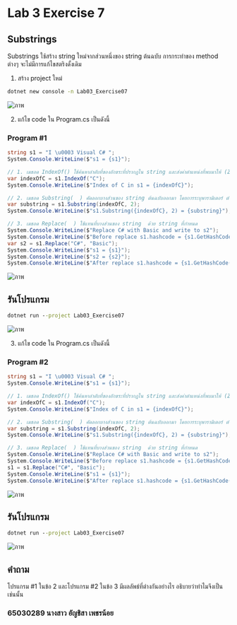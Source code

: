 # Lab 3 Exercise 7

## Substrings

Substrings ใช้สร้าง string ใหม่จากส่วนหนึ่งของ string  ต้นฉบับ 
การกระทำของ method ต่างๆ จะไม่มีการแก้ไขสตริงดั้งเดิม 

1. สร้าง project ใหม่

```cmd
dotnet new console -n Lab03_Exercise07
```
![ภาพ](https://github.com/AnchisaPhetnoi/03376836-OOP-2566-Lab-03/assets/144197034/4c5f655f-114a-4ba5-a2a9-a93966dc3cf3)

2. แก้ไข code ใน Program.cs เป็นดังนี้

### Program #1

```cs
string s1 = "I \u0003 Visual C# ";
System.Console.WriteLine($"s1 = {s1}");

// 1. เมธอด IndexOf() ใช้ค้นหาลำดับที่ของอักขระที่ปรากฏใน string และส่งค่าตำแหน่งที่พบมาให้ (Zero index)
var indexOfC = s1.IndexOf("C");
System.Console.WriteLine($"Index of C in s1 = {indexOfC}");

// 2. เมธอด Substring(  ) คัดลอกบางส่วนของ string ต้นฉบับออกมา โดยการระบุพารามิเตอร์ ตำแหน่งเริ่มต้นและความยาวที่ต้องการ 
var substring = s1.Substring(indexOfC, 2);
System.Console.WriteLine($"s1.Substring({indexOfC}, 2) = {substring}");

// 3. เมธอด Replace(  ) ใช้แทนที่บางส่วนของ string  ด้วย string ที่กำหนด 
System.Console.WriteLine($"Replace C# with Basic and write to s2");
System.Console.WriteLine($"Before replace s1.hashcode = {s1.GetHashCode():X}"); 
var s2 = s1.Replace("C#", "Basic");
System.Console.WriteLine($"s1 = {s1}");
System.Console.WriteLine($"s2 = {s2}");
System.Console.WriteLine($"After replace s1.hashcode = {s1.GetHashCode():X}"); 
```
![ภาพ](https://github.com/AnchisaPhetnoi/03376836-OOP-2566-Lab-03/assets/144197034/b1fda751-04b0-4f45-a555-59d4a59f2ad8)



## รันโปรแกรม

```cmd
dotnet run --project Lab03_Exercise07
```
![ภาพ](https://github.com/AnchisaPhetnoi/03376836-OOP-2566-Lab-03/assets/144197034/4716d1bc-c37c-4d71-8405-721d3c91498f)


3. แก้ไข code ใน Program.cs เป็นดังนี้

### Program #2

```cs
string s1 = "I \u0003 Visual C# ";
System.Console.WriteLine($"s1 = {s1}");

// 1. เมธอด IndexOf() ใช้ค้นหาลำดับที่ของอักขระที่ปรากฏใน string และส่งค่าตำแหน่งที่พบมาให้ (Zero index)
var indexOfC = s1.IndexOf("C");
System.Console.WriteLine($"Index of C in s1 = {indexOfC}");

// 2. เมธอด Substring(  ) คัดลอกบางส่วนของ string ต้นฉบับออกมา โดยการระบุพารามิเตอร์ ตำแหน่งเริ่มต้นและความยาวที่ต้องการ 
var substring = s1.Substring(indexOfC, 2);
System.Console.WriteLine($"s1.Substring({indexOfC}, 2) = {substring}");

// 3. เมธอด Replace(  ) ใช้แทนที่บางส่วนของ string  ด้วย string ที่กำหนด 
System.Console.WriteLine($"Replace C# with Basic and write to s2");
System.Console.WriteLine($"Before replace s1.hashcode = {s1.GetHashCode():X}"); 
s1 = s1.Replace("C#", "Basic");
System.Console.WriteLine($"s1 = {s1}");
System.Console.WriteLine($"After replace s1.hashcode = {s1.GetHashCode():X}"); 
```
![ภาพ](https://github.com/AnchisaPhetnoi/03376836-OOP-2566-Lab-03/assets/144197034/56f5182f-d48f-4f65-84d3-3cb81171a266)

## รันโปรแกรม

```cmd
dotnet run --project Lab03_Exercise07
```
![ภาพ](https://github.com/AnchisaPhetnoi/03376836-OOP-2566-Lab-03/assets/144197034/7f2c9467-baf2-4af1-9bce-f4045988a518)

## คำถาม
โปรแกรม #1 ในข้อ 2 และโปรแกรม #2 ในข้อ 3 มีผลลัพธ์ที่ต่างกันอย่างไร
อธิบายว่าทำไมจึงเป็นเช่นนั้น

### 65030289 นางสาว อัญชิสา เพชรน้อย
